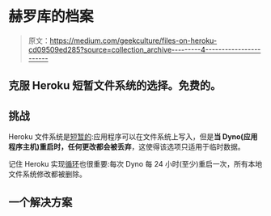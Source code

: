 # 赫罗库的档案

> 原文：<https://medium.com/geekculture/files-on-heroku-cd09509ed285?source=collection_archive---------4----------------------->

## 克服 Heroku 短暂文件系统的选择。免费的。

## 挑战

Heroku 文件系统是[短暂的](https://devcenter.heroku.com/articles/dynos#ephemeral-filesystem):应用程序可以在文件系统上写入，但是**当 Dyno(应用程序主机)重启时，任何更改都会被丢弃**，这使得该选项只适用于临时数据。

记住 Heroku 实现[循环](https://devcenter.heroku.com/articles/dynos#restarting)也很重要:每次 Dyno 每 24 小时(至少)重启一次，所有本地文件系统修改都被删除。

## 一个解决方案